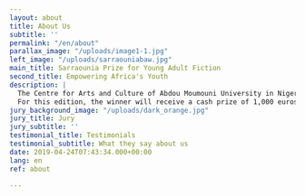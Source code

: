 ```yaml
---
layout: about
title: About Us
subtitle: ''
permalink: "/en/about"
parallax_image: "/uploads/image1-1.jpg"
left_image: "/uploads/sarraouniabaw.jpg"
main_title: Sarraounia Prize for Young Adult Fiction
second_title: Empowering Africa's Youth
description: |
  The Centre for Arts and Culture of Abdou Moumouni University in Niger and the publishing house Amalion in Senegal are pleased to announce the call for entries for the Sarraounia Prize for Young Adult Fiction 2020 to contribute to the availability of reading material for African young adults and to promote literature to help better understand the world of African youths. Every two years, the Sarraounia Prize will be awarded to the best unpublished fiction for Young Adults written by African authors and illustrators based in Africa. <br><br>
  For this edition, the winner will receive a cash prize of 1,000 euros, and the winning entry will be published and disseminated by Amalion and its partners from May 2020. The Sarraounia Prize will explore all traditional and digital media technologies to disseminate its activities and will endeavour to promote the writer and their work in variousfestivals, book fairs, forums, conferences, etc., in order to bring their work to the attention of book industry actors and the general public.
jury_background_image: "/uploads/dark_orange.jpg"
jury_title: Jury
jury_subtitle: ''
testimonial_title: Testimonials
testimonial_subtitle: What they say about us
date: 2019-04-24T07:43:34.000+00:00
lang: en
ref: about

---
```


